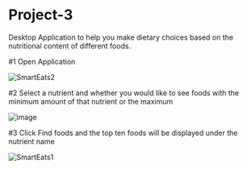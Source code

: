 # Project-3

Desktop Application to help you make dietary choices based on the nutritional content of different foods.

#1 Open Application

![SmartEats2](https://user-images.githubusercontent.com/80278680/205824751-4a45eeac-fac4-4e41-830c-361b9b3b6274.png)

#2 Select a nutrient and whether you would like to see foods with the minimum amount of that nutrient or the maximum

![image](https://user-images.githubusercontent.com/80278680/205824596-7680ee40-de93-4e16-a78a-4906ddaa7d59.png)

#3 Click Find foods and the top ten foods will be displayed under the nutrient name

![SmartEats1](https://user-images.githubusercontent.com/80278680/205824828-8466340c-ecfe-4e1b-8acb-60bb2691250c.png)
